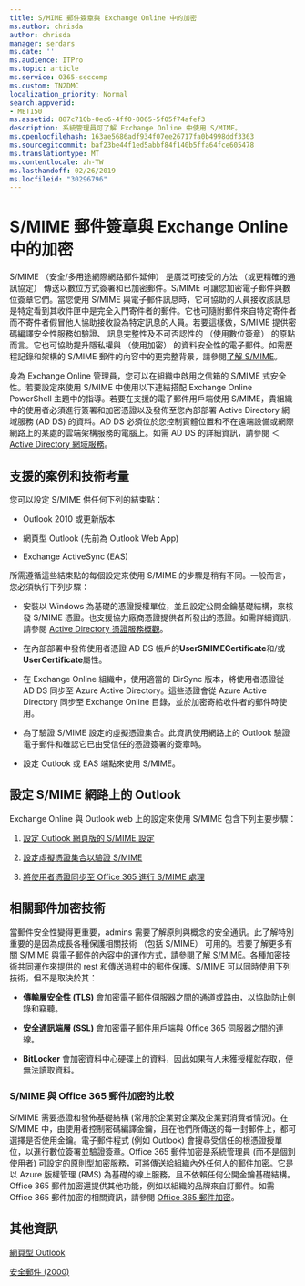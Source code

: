 ```yaml
---
title: S/MIME 郵件簽章與 Exchange Online 中的加密
ms.author: chrisda
author: chrisda
manager: serdars
ms.date: ''
ms.audience: ITPro
ms.topic: article
ms.service: O365-seccomp
ms.custom: TN2DMC
localization_priority: Normal
search.appverid:
- MET150
ms.assetid: 887c710b-0ec6-4ff0-8065-5f05f74afef3
description: 系統管理員可了解 Exchange Online 中使用 S/MIME。
ms.openlocfilehash: 163ae5686adf934f07ee26717fa0b4998ddf3363
ms.sourcegitcommit: baf23be44f1ed5abbf84f140b5ffa64fce605478
ms.translationtype: MT
ms.contentlocale: zh-TW
ms.lasthandoff: 02/26/2019
ms.locfileid: "30296796"
---
```

# <a name="smime-for-message-signing-and-encryption-in-exchange-online"></a>S/MIME 郵件簽章與 Exchange Online 中的加密

S/MIME （安全/多用途網際網路郵件延伸） 是廣泛可接受的方法 （或更精確的通訊協定） 傳送以數位方式簽署和已加密郵件。S/MIME 可讓您加密電子郵件與數位簽章它們。當您使用 S/MIME 與電子郵件訊息時，它可協助的人員接收該訊息是特定看到其收件匣中是完全入門寄件者的郵件。它也可隨附郵件來自特定寄件者而不寄件者假冒他人協助接收設為特定訊息的人員。若要這樣做，S/MIME 提供密碼編譯安全性服務如驗證、 訊息完整性及不可否認性的 （使用數位簽章） 的原點而言。它也可協助提升隱私權與 （使用加密） 的資料安全性的電子郵件。如需歷程記錄和架構的 S/MIME 郵件的內容中的更完整背景，請參閱[了解 S/MIME](https://go.microsoft.com/fwlink/?LinkID=393948)。

身為 Exchange Online 管理員，您可以在組織中啟用之信箱的 S/MIME 式安全性。若要設定來使用 S/MIME 中使用以下連結搭配 Exchange Online PowerShell 主題中的指導。若要在支援的電子郵件用戶端使用 S/MIME，貴組織中的使用者必須進行簽署和加密憑證以及發佈至您內部部署 Active Directory 網域服務 (AD DS) 的資料。AD DS 必須位於您控制實體位置和不在遠端設備或網際網路上的某處的雲端架構服務的電腦上。如需 AD DS 的詳細資訊，請參閱 ＜ [Active Directory 網域服務](https://go.microsoft.com/fwlink/?LinkID=394064)。

## <a name="supported-scenarios-and-technical-considerations"></a>支援的案例和技術考量

您可以設定 S/MIME 供任何下列的結束點：

- Outlook 2010 或更新版本

- 網頁型 Outlook (先前為 Outlook Web App)

- Exchange ActiveSync (EAS)

所需遵循這些結束點的每個設定來使用 S/MIME 的步驟是稍有不同。一般而言，您必須執行下列步驟：

- 安裝以 Windows 為基礎的憑證授權單位，並且設定公開金鑰基礎結構，來核發 S/MIME 憑證。也支援協力廠商憑證提供者所發出的憑證。如需詳細資訊，請參閱 [Active Directory 憑證服務概觀](https://technet.microsoft.com/library/hh831740.aspx)。

- 在內部部署中發佈使用者憑證 AD DS 帳戶的**UserSMIMECertificate**和/或**UserCertificate**屬性。

- 在 Exchange Online 組織中，使用適當的 DirSync 版本，將使用者憑證從 AD DS 同步至 Azure Active Directory。這些憑證會從 Azure Active Directory 同步至 Exchange Online 目錄，並於加密寄給收件者的郵件時使用。

- 為了驗證 S/MIME 設定的虛擬憑證集合。此資訊使用網路上的 Outlook 驗證電子郵件和確認它已由受信任的憑證簽署的簽章時。

- 設定 Outlook 或 EAS 端點來使用 S/MIME。

## <a name="setup-smime-with-outlook-on-the-web"></a>設定 S/MIME 網路上的 Outlook

Exchange Online 與 Outlook web 上的設定來使用 S/MIME 包含下列主要步驟：

1. [設定 Outlook 網頁版的 S/MIME 設定](configure-s-mime-settings-for-outlook-web-app.md)

2. [設定虛擬憑證集合以驗證 S/MIME](set-up-virtual-certificate-collection-to-validate-s-mime.md)

3. [將使用者憑證同步至 Office 365 進行 S/MIME 處理](sync-user-certificates-to-office-365-for-s-mime.md)

## <a name="related-message-encryption-technologies"></a>相關郵件加密技術

當郵件安全性變得更重要，admins 需要了解原則與概念的安全通訊。此了解特別重要的是因為成長各種保護相關技術 （包括 S/MIME） 可用的。若要了解更多有關 S/MIME 與電子郵件的內容中的運作方式，請參閱[了解 S/MIME](https://go.microsoft.com/fwlink/?LinkID=393948)。各種加密技術共同運作來提供的 rest 和傳送過程中的郵件保護。S/MIME 可以同時使用下列技術，但不是取決於其：

- **傳輸層安全性 (TLS)** 會加密電子郵件伺服器之間的通道或路由，以協助防止側錄和竊聽。

- **安全通訊端層 (SSL)** 會加密電子郵件用戶端與 Office 365 伺服器之間的連線。

- **BitLocker** 會加密資料中心硬碟上的資料，因此如果有人未獲授權就存取，便無法讀取資料。

### <a name="smime-compared-with-office-365-message-encryption"></a>S/MIME 與 Office 365 郵件加密的比較

S/MIME 需要憑證和發佈基礎結構 (常用於企業對企業及企業對消費者情況)。在 S/MIME 中，由使用者控制密碼編譯金鑰，且在他們所傳送的每一封郵件上，都可選擇是否使用金鑰。電子郵件程式 (例如 Outlook) 會搜尋受信任的根憑證授單位，以進行數位簽署並驗證簽章。Office 365 郵件加密是系統管理員 (而不是個別使用者) 可設定的原則型加密服務，可將傳送給組織內外任何人的郵件加密。它是以 Azure 版權管理 (RMS) 為基礎的線上服務，且不依賴任何公開金鑰基礎結構。Office 365 郵件加密還提供其他功能，例如以組織的品牌來自訂郵件。如需 Office 365 郵件加密的相關資訊，請參閱 [Office 365 郵件加密](https://go.microsoft.com/fwlink/?LinkID=392525)。

## <a name="more-information"></a>其他資訊

[網頁型 Outlook](http://technet.microsoft.com/library/3814b665-01e8-4881-9a44-163f14789ee4.aspx)

[安全郵件 (2000)](https://technet.microsoft.com/en-us/library/cc962043.aspx)
